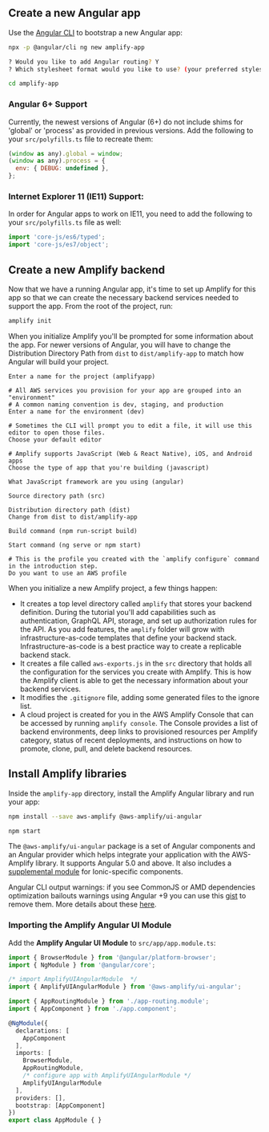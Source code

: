 ## Create a new Angular app

Use the [Angular CLI](https://github.com/angular/angular-cli) to bootstrap a new Angular app:

```bash
npx -p @angular/cli ng new amplify-app

? Would you like to add Angular routing? Y
? Which stylesheet format would you like to use? (your preferred stylesheet provider)

cd amplify-app
```

### Angular 6+ Support

Currently, the newest versions of Angular (6+) do not include shims for 'global' or 'process' as provided in previous versions. Add the following to your `src/polyfills.ts` file to recreate them: 

```javascript
(window as any).global = window;
(window as any).process = {
  env: { DEBUG: undefined },
};
``` 

### Internet Explorer 11 (IE11) Support:

In order for Angular apps to work on IE11, you need to add the following to your `src/polyfills.ts` file as well:

```javascript
import 'core-js/es6/typed';
import 'core-js/es7/object';
```

## Create a new Amplify backend

Now that we have a running Angular app, it's time to set up Amplify for this app so that we can create the necessary backend services needed to support the app. From the root of the project, run:

```bash
amplify init
```

When you initialize Amplify you'll be prompted for some information about the app.  For newer versions of Angular, you will have to change the Distribution Directory Path from `dist` to `dist/amplify-app` to match how Angular will build your project.

```console
Enter a name for the project (amplifyapp)

# All AWS services you provision for your app are grouped into an "environment"
# A common naming convention is dev, staging, and production
Enter a name for the environment (dev)

# Sometimes the CLI will prompt you to edit a file, it will use this editor to open those files.
Choose your default editor

# Amplify supports JavaScript (Web & React Native), iOS, and Android apps
Choose the type of app that you're building (javascript)

What JavaScript framework are you using (angular)

Source directory path (src)

Distribution directory path (dist)
Change from dist to dist/amplify-app

Build command (npm run-script build)

Start command (ng serve or npm start)

# This is the profile you created with the `amplify configure` command in the introduction step.
Do you want to use an AWS profile
```

When you initialize a new Amplify project, a few things happen:

- It creates a top level directory called `amplify` that stores your backend definition. During the tutorial you'll add capabilities such as authentication, GraphQL API, storage, and set up authorization rules for the API. As you add features, the `amplify` folder will grow with infrastructure-as-code templates that define your backend stack. Infrastructure-as-code is a best practice way to create a replicable backend stack.
- It creates a file called `aws-exports.js` in the `src` directory that holds all the configuration for the services you create with Amplify. This is how the Amplify client is able to get the necessary information about your backend services.
- It modifies the `.gitignore` file, adding some generated files to the ignore list.
- A cloud project is created for you in the AWS Amplify Console that can be accessed by running `amplify console`. The Console provides a list of backend environments, deep links to provisioned resources per Amplify category, status of recent deployments, and instructions on how to promote, clone, pull, and delete backend resources.

## Install Amplify libraries

Inside the `amplify-app` directory, install the Amplify Angular library and run your app:

```bash
npm install --save aws-amplify @aws-amplify/ui-angular

npm start
```

The `@aws-amplify/ui-angular` package is a set of Angular components and an Angular provider which helps integrate your application with the AWS-Amplify library.  It supports Angular 5.0 and above.  It also includes a [supplemental module](#ionic-4-components) for Ionic-specific components.

<amplify-callout>

Angular CLI output warnings: if you see CommonJS or AMD dependencies optimization bailouts warnings using Angular +9 you can use this [gist](https://gist.github.com/gsans/8982c126c4fef668c094ff288f04241b) to remove them. More details about these [here](https://angular.io/guide/build#configuring-commonjs-dependencies).

</amplify-callout>

### Importing the Amplify Angular UI Module

Add the **Amplify Angular UI Module** to `src/app/app.module.ts`:

```ts
import { BrowserModule } from '@angular/platform-browser';
import { NgModule } from '@angular/core';

/* import AmplifyUIAngularModule  */
import { AmplifyUIAngularModule } from '@aws-amplify/ui-angular';

import { AppRoutingModule } from './app-routing.module';
import { AppComponent } from './app.component';

@NgModule({
  declarations: [
    AppComponent
  ],
  imports: [
    BrowserModule,
    AppRoutingModule,
    /* configure app with AmplifyUIAngularModule */
    AmplifyUIAngularModule
  ],
  providers: [],
  bootstrap: [AppComponent]
})
export class AppModule { }
```
